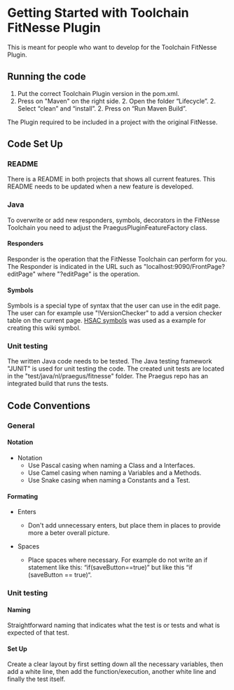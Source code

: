# Getting Started with Toolchain FitNesse Plugin
This is meant for people who want to develop for the Toolchain FitNesse Plugin.

## Running the code 

1. Put the correct Toolchain Plugin version in the pom.xml.
2. Press on "Maven" on the right side.
    2. Open the folder “Lifecycle”.
    2. Select “clean” and “install”. 
    2. Press on “Run Maven Build”.

The Plugin required to be included in a project with the original FitNesse. 

## Code Set Up 

### README

There is a README in both projects that shows all current features. This README needs to be updated when a new feature is developed.   

### Java

To overwrite or add new responders, symbols, decorators in the FitNesse Toolchain you need to adjust the PraegusPluginFeatureFactory class.

#### Responders

Responder is the operation that the FitNesse Toolchain can perform for you. 
The Responder is indicated in the URL such as "localhost:9090/FrontPage?editPage" where "?editPage" is the operation.

#### Symbols

Symbols is a special type of syntax that the user can use in the edit page.
The user can for example use "!VersionChecker" to add a version checker table on the current page. 
[HSAC symbols](https://github.com/fhoeben/hsac-fitnesse-plugin/tree/master/src/main/java/nl/hsac/fitnesse/symbols) was used as a example for creating this wiki symbol. 

### Unit testing

The written Java code needs to be tested. 
The Java testing framework "JUNIT" is used for unit testing the code. 
The created unit tests are located in the "test/java/nl/praegus/fitnesse" folder.
The Praegus repo has an integrated build that runs the tests.


## Code Conventions
### General
#### Notation
    
- Notation
    - Use Pascal casing when naming a Class and a Interfaces.
    - Use Camel casing when naming a Variables and a Methods.
    - Use Snake casing when naming a Constants and a Test.
    
    
#### Formating

- Enters
    - Don't add unnecessary enters, but place them in places to provide more a beter overall picture. 
    
- Spaces
    - Place spaces where necessary. For example do not write an if statement like this: “if(saveButton==true)” but like this “if (saveButton == true)“.
     

### Unit testing
#### Naming
Straightforward naming that indicates what the test is or tests and what is expected of that test.

#### Set Up
Create a clear layout by first setting down all the necessary variables, then add a white line, then add the function/execution, another white line and finally the test itself.
